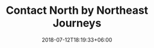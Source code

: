 ---
title: "Contact North by Northeast Journeys"
date: 2018-07-12T18:19:33+06:00
bg_image: images/background/Contact.jpg
description : "Contact North by Northeast Journeys"
---